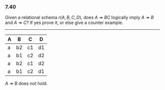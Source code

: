 ### 7.40

Given a relational schema $r(A,B,C,D)$, does $A \twoheadrightarrow BC$ logically imply $A \twoheadrightarrow B$ and $A \twoheadrightarrow C$? If yes prove it, or else give a counter example.

---

| A | B  | C  | D  |
|---|----|----|----|
| a | b2 | c1 | d1 |
| a | b1 | c2 | d2 |
| a | b2 | c1 | d2 |
| a | b1 | c2 | d1 |

$A \twoheadrightarrow B$ does not hold.